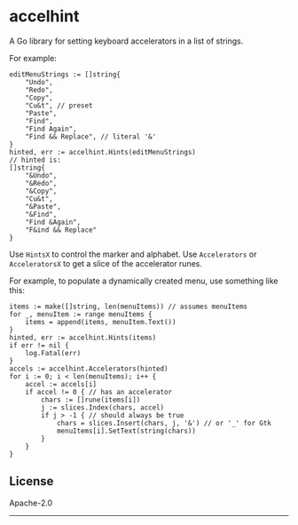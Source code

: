 # accelhint

A Go library for setting keyboard accelerators in a list of strings.

For example:

	editMenuStrings := []string{
		"Undo",
		"Redo",
		"Copy",
		"Cu&t", // preset
		"Paste",
		"Find",
		"Find Again",
		"Find && Replace", // literal '&'
	}
	hinted, err := accelhint.Hints(editMenuStrings) 
	// hinted is:
	[]string{
		"&Undo",
		"&Redo",
		"&Copy",
		"Cu&t",
		"&Paste",
		"&Find",
		"Find &Again",
		"F&ind && Replace"
	}

Use `HintsX` to control the marker and alphabet.
Use `Accelerators` or `AcceleratorsX` to get a slice of the accelerator runes.

For example, to populate a dynamically created menu, use something like this:

	items := make([]string, len(menuItems)) // assumes menuItems
	for _, menuItem := range menuItems {
		items = append(items, menuItem.Text())
	}
	hinted, err := accelhint.Hints(items)
	if err != nil {
		log.Fatal(err)
	}
	accels := accelhint.Accelerators(hinted)
	for i := 0; i < len(menuItems); i++ {
		accel := accels[i]
		if accel != 0 { // has an accelerator
			chars := []rune(items[i])
			j := slices.Index(chars, accel)
			if j > -1 { // should always be true
				chars = slices.Insert(chars, j, '&') // or '_' for Gtk
				menuItems[i].SetText(string(chars))
			}
		}
	}

## License

Apache-2.0

---
